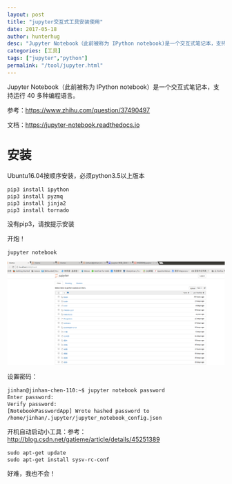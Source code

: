 ```yaml
---
layout: post
title: "jupyter交互式工具安装使用"
date: 2017-05-18
author: hunterhug
desc: "Jupyter Notebook（此前被称为 IPython notebook)是一个交互式笔记本，支持运行40多种编程语言。"
categories: [工具]
tags: ["jupyter","python"]
permalink: "/tool/jupyter.html"
--- 
```


Jupyter Notebook（此前被称为 IPython notebook）是一个交互式笔记本，支持运行 40 多种编程语言。

参考：https://www.zhihu.com/question/37490497

文档：https://jupyter-notebook.readthedocs.io

# 安装

Ubuntu16.04按顺序安装，必须python3.5以上版本

```
pip3 install ipython
pip3 install pyzmq
pip3 install jinja2
pip3 install tornado
```

没有pip3，请按提示安装

开炮！

```
jupyter notebook
```

![](/img/za/jupyter.png)


设置密码：

```
jinhan@jinhan-chen-110:~$ jupyter notebook password
Enter password: 
Verify password: 
[NotebookPasswordApp] Wrote hashed password to /home/jinhan/.jupyter/jupyter_notebook_config.json
```

开机自动启动小工具：参考：http://blog.csdn.net/gatieme/article/details/45251389

```
sudo apt-get update
sudo apt-get install sysv-rc-conf
```

好难，我也不会！
